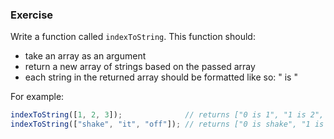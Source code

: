 <!--{ ids:[197], language:'JavaScript', type:'workshop', order: 6, name:'While Loops', description:'When you don't know how many times a loop should run, use a while loop' } -->
### Exercise

Write a function called `indexToString`. This function should:

  - take an array as an argument
  - return a new array of strings based on the passed array
  - each string in the returned array should be formatted like so: "<index> is <element at index>"

For example:

```js
indexToString([1, 2, 3]);              // returns ["0 is 1", "1 is 2", "2 is 3"]
indexToString(["shake", "it", "off"]); // returns ["0 is shake", "1 is it", "2 is off"]
```
